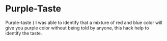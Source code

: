 # Purple-Taste
Purple-taste ( I was able to identify that a mixture of red and blue color will give you purple color without being told by anyone, this hack help to identify the taste.
